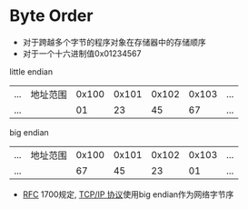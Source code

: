 # Byte Order

- 对于跨越多个字节的程序对象在存储器中的存储顺序
- 对于一个十六进制值0x01234567

little endian
  <table>
    <tr>
        <td>...</td>
        <td>地址范围</td>
        <td>0x100</td>
        <td>0x101</td>
        <td>0x102</td>
        <td>0x103</td>
        <td>...</td>
    </tr>
    <tr>
        <td>...</td>
        <td></td>
        <td>01</td>
        <td>23</td>
        <td>45</td>
        <td>67</td>
        <td>...</td>
    </tr>
  </table>
big endian 
  <table>
    <tr>
        <td>...</td>
        <td>地址范围</td>
        <td>0x100</td>
        <td>0x101</td>
        <td>0x102</td>
        <td>0x103</td>
        <td>...</td>
    </tr>
    <tr>
        <td>...</td>
        <td></td>
        <td>67</td>
        <td>45</td>
        <td>23</td>
        <td>01</td>
        <td>...</td>
    </tr>
  </table>
  
- [RFC](network-rfc.md) 1700规定, [TCP/IP 协议](tcp-ip-protocol-system.md)使用big endian作为网络字节序
